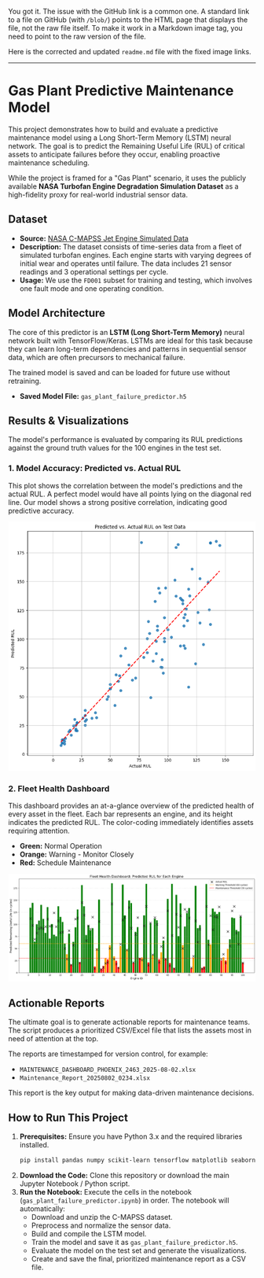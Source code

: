 You got it. The issue with the GitHub link is a common one. A standard link to a file on GitHub (with `/blob/`) points to the HTML page that displays the file, not the raw file itself. To make it work in a Markdown image tag, you need to point to the raw version of the file.

Here is the corrected and updated `readme.md` file with the fixed image links.

---

# Gas Plant Predictive Maintenance Model

This project demonstrates how to build and evaluate a predictive maintenance model using a Long Short-Term Memory (LSTM) neural network. The goal is to predict the Remaining Useful Life (RUL) of critical assets to anticipate failures before they occur, enabling proactive maintenance scheduling.

While the project is framed for a "Gas Plant" scenario, it uses the publicly available **NASA Turbofan Engine Degradation Simulation Dataset** as a high-fidelity proxy for real-world industrial sensor data.

## Dataset

- **Source:** [NASA C-MAPSS Jet Engine Simulated Data](https://data.nasa.gov/dataset/cmapss-jet-engine-simulated-data)
- **Description:** The dataset consists of time-series data from a fleet of simulated turbofan engines. Each engine starts with varying degrees of initial wear and operates until failure. The data includes 21 sensor readings and 3 operational settings per cycle.
- **Usage:** We use the `FD001` subset for training and testing, which involves one fault mode and one operating condition.

## Model Architecture

The core of this predictor is an **LSTM (Long Short-Term Memory)** neural network built with TensorFlow/Keras. LSTMs are ideal for this task because they can learn long-term dependencies and patterns in sequential sensor data, which are often precursors to mechanical failure.

The trained model is saved and can be loaded for future use without retraining.
- **Saved Model File:** `gas_plant_failure_predictor.h5`

## Results & Visualizations

The model's performance is evaluated by comparing its RUL predictions against the ground truth values for the 100 engines in the test set.

### 1. Model Accuracy: Predicted vs. Actual RUL
This plot shows the correlation between the model's predictions and the actual RUL. A perfect model would have all points lying on the diagonal red line. Our model shows a strong positive correlation, indicating good predictive accuracy.

![Predicted vs. Actual RUL on Test Data](https://github.com/42Wor/Gas-plant-failure-predictor/raw/main/Predicted_vs_Actual.png)

### 2. Fleet Health Dashboard
This dashboard provides an at-a-glance overview of the predicted health of every asset in the fleet. Each bar represents an engine, and its height indicates the predicted RUL. The color-coding immediately identifies assets requiring attention.

- **Green:** Normal Operation
- **Orange:** Warning - Monitor Closely
- **Red:** Schedule Maintenance

![Fleet Health Dashboard: Predicted RUL for Each Engine](https://github.com/42Wor/Gas-plant-failure-predictor/raw/main/Fleet_Health.png)

## Actionable Reports

The ultimate goal is to generate actionable reports for maintenance teams. The script produces a prioritized CSV/Excel file that lists the assets most in need of attention at the top.

The reports are timestamped for version control, for example:
- `MAINTENANCE_DASHBOARD_PHOENIX_2463_2025-08-02.xlsx`
- `Maintenance_Report_20250802_0234.xlsx`

This report is the key output for making data-driven maintenance decisions.

## How to Run This Project

1.  **Prerequisites:** Ensure you have Python 3.x and the required libraries installed.
    ```bash
    pip install pandas numpy scikit-learn tensorflow matplotlib seaborn
    ```
2.  **Download the Code:** Clone this repository or download the main Jupyter Notebook / Python script.
3.  **Run the Notebook:** Execute the cells in the notebook (`gas_plant_failure_predictor.ipynb`) in order. The notebook will automatically:
    - Download and unzip the C-MAPSS dataset.
    - Preprocess and normalize the sensor data.
    - Build and compile the LSTM model.
    - Train the model and save it as `gas_plant_failure_predictor.h5`.
    - Evaluate the model on the test set and generate the visualizations.
    - Create and save the final, prioritized maintenance report as a CSV file.
